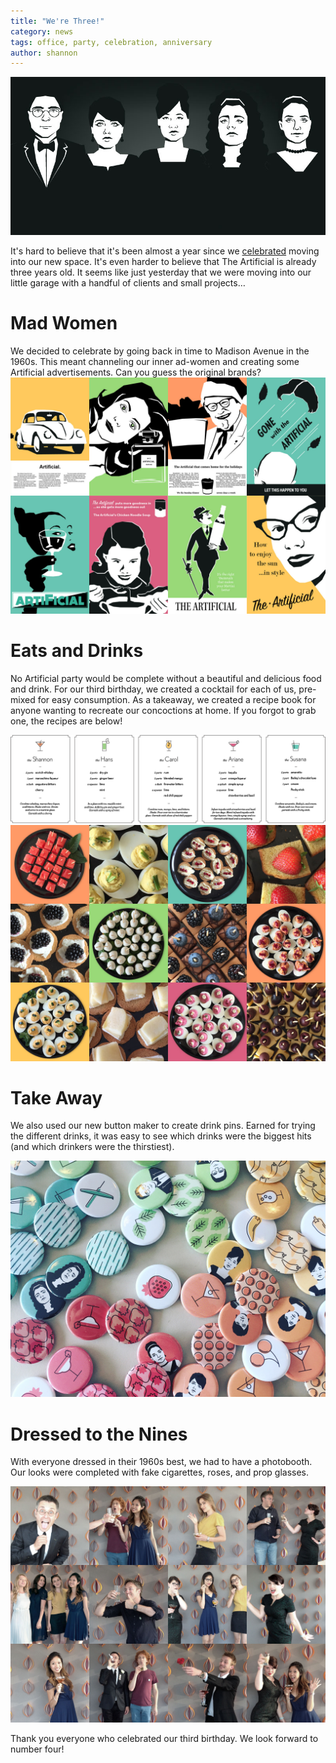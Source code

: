 ```yaml
---
title: "We're Three!"
category: news
tags: office, party, celebration, anniversary
author: shannon
---
```


[![Invitation](2016-08-09-thirdbirthday/invitation.jpg)](2016-08-09-thirdbirthday/invitation.jpg)

It's hard to believe that it's been almost a year since we [celebrated](/blog/2015/09/03/openingparty.html) moving into our new space. It's even harder to believe that The Artificial is already three years old. It seems like just yesterday that we were moving into our little garage with a handful of clients and small projects…

# Mad Women

We decided to celebrate by going back in time to Madison Avenue in the 1960s. This meant channeling our inner ad-women and creating some Artificial advertisements. Can you guess the original brands?
[![Ad posters](2016-08-09-thirdbirthday/posters.jpg)](2016-08-09-thirdbirthday/posters.jpg)

# Eats and Drinks

No Artificial party would be complete without a beautiful and delicious food and drink. For our third birthday, we created a cocktail for each of us, pre-mixed for easy consumption. As a takeaway, we created a recipe book for anyone wanting to recreate our concoctions at home. If you forgot to grab one, the recipes are below!

[![Mixology](2016-08-09-thirdbirthday/mixology.png)](2016-08-09-thirdbirthday/mixology.png)
[![Drinks](2016-08-09-thirdbirthday/food.jpg)](2016-08-09-thirdbirthday/food.jpg)

# Take Away

We also used our new button maker to create drink pins. Earned for trying the different drinks, it was easy to see which drinks were the biggest hits (and which drinkers were the thirstiest).

[![Drinks](2016-08-09-thirdbirthday/buttons.jpg)](2016-08-09-thirdbirthday/buttons.jpg)

# Dressed to the Nines

With everyone dressed in their 1960s best, we had to have a photobooth. Our looks were completed with fake cigarettes, roses, and prop glasses.

[![Photobooth](2016-08-09-thirdbirthday/guests.jpg)](2016-08-09-thirdbirthday/guests.jpg)

Thank you everyone who celebrated our third birthday. We look forward to number four!
